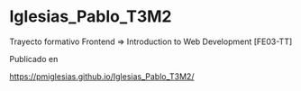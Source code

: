 # Iglesias_Pablo_T3M2
Trayecto formativo Frontend => Introduction to Web Development [FE03-TT]

Publicado en

https://pmiglesias.github.io/Iglesias_Pablo_T3M2/

